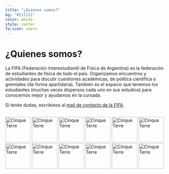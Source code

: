 ```yaml
---
title: "¿Quienes somos?"
bg: "#111111"
color: white
style: center
fa-icon: users
---
```


# ¿Quienes somos?

La FIFA (Federación Interestudiantil de Física de Argentina) es la federación de estudiantes de física de todo el país. Organizamos encuentros y actividades para discutir cuestiones académicas, de política científica o gremiales (de forma apartidaria). También es el espacio que tenemos los estudiantes (muchas veces dispersos cada uno en sus estudios) para conocernos mejor y ayudarnos en la cursada.

Si tenés dudas, escribinos al <a href="mailto:fifabsas@gmail.com">mail de contacto de la FIFA</a>.

## <a href="https://www.instagram.com/fifabsas/" class="fa fa-instagram"></a> <a href="https://github.com/fifabsas/talleresfifabsas" class="fa fa-github"></a> <a href="https://x.com/fifabsas" class="fa fa-twitter"></a> <a href="mailto:fifabsas@gmail.com" class="fa fa-envelope"></a>

<div class="scroll-container">
  <img src="img/bkg.png" height=80px alt="Cinque Terre">
  <img src="img/bkg.png" height=80px alt="Cinque Terre">
  <img src="img/bkg.png" height=80px alt="Cinque Terre">
  <img src="img/bkg.png" height=80px alt="Cinque Terre">
  <img src="img/bkg.png" height=80px alt="Cinque Terre">
  <img src="img/bkg.png" height=80px alt="Cinque Terre">
  <img src="img/bkg.png" height=80px alt="Cinque Terre">
  <img src="img/bkg.png" height=80px alt="Cinque Terre">
  <img src="img/bkg.png" height=80px alt="Cinque Terre">
  <img src="img/bkg.png" height=80px alt="Cinque Terre">
  <img src="img/bkg.png" height=80px alt="Cinque Terre">
  <img src="img/bkg.png" height=80px alt="Cinque Terre">
</div> 
